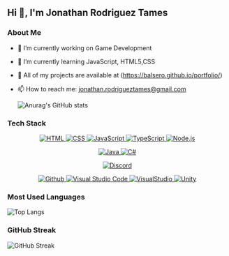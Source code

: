 ## Hi 👋, I'm Jonathan Rodriguez Tames

### About Me
- 🔭 I’m currently working on  Game Development
- 🌱 I’m currently learning JavaScript, HTML5,CSS
- 💼 All of my projects are available at (https://balsero.github.io/portfolio/)
- 📫 How to reach me: jonathan.rodrigueztames@gmail.com

  ![Anurag's GitHub stats](https://github-readme-stats.vercel.app/api?username=Balsero&show_icons=true&theme=radical)

### Tech Stack
<p align="center">
  <a href="https://www.w3schools.com/html/" target="_blank">
    <img src="https://img.icons8.com/?size=48&id=v8RpPQUwv0N8&format=png" alt="HTML"/>
  </a>
  <a href="https://www.w3schools.com/css/" target="_blank">
    <img src="https://img.icons8.com/?size=48&id=21278&format=png" alt="CSS"/>
  </a>
  <a href="https://www.javascript.com" target="_blank">
    <img src="https://img.icons8.com/?size=48&id=108784&format=png" alt="JavaScript"/>
  </a>
  <a href="https://www.typescriptlang.org/" target="_blank">
    <img src="https://img.icons8.com/?size=48&id=nCj4PvnCO0tZ&format=png" alt="TypeScript"/>
  </a>
  <a href="https://nodejs.org" target="_blank">
    <img src="https://img.icons8.com/?size=48&id=hsPbhkOH4FMe&format=png" alt="Node.js"/>
  </a>
</p>
<p align="center">
  <a href="https://www.java.com" target="_blank">
    <img src="https://img.icons8.com/?size=48&id=13679&format=png" alt="Java"/>
  </a>
  <a href="https://learn.microsoft.com/en-us/dotnet/csharp/" target="_blank">
    <img src="https://img.icons8.com/?size=48&id=55251&format=png" alt="C#"/>
  </a>
</p>
<p align="center">
  <a href="https://discord.com" target="_blank">
    <img src="https://img.icons8.com/?size=48&id=SAZw8WuWnQea&format=png" alt="Discord"/>
  </a>
</p>
<p align="center">
  <a href="https://github.com/" target="_blank">
    <img src="https://img.icons8.com/?size=48&id=bVGqATNwfhYq&format=png" alt="Github"/>
  </a>
  <a href="https://code.visualstudio.com/" target="_blank">
    <img src="https://img.icons8.com/?size=48&id=9OGIyU8hrxW5&format=png" alt="Visual Studio Code"/>
  </a>
  <a href="https://visualstudio.microsoft.com/" target="_blank">
    <img src="https://img.icons8.com/?size=48&id=y7WGoWNuIWac&format=png" alt="VisualStudio"/>
  </a>
  <a href="https://unity.com/" target="_blank">
    <img src="https://img.icons8.com/?size=48&id=IPzemd2v4Ubj&format=png" alt="Unity"/>
  </a>
</p>

### Most Used Languages
![Top Langs](https://github-readme-stats.vercel.app/api/top-langs/?username=Balsero&layout=compact&theme=dark)


### GitHub Streak
![GitHub Streak](https://github-readme-streak-stats.herokuapp.com/?user=Balsero&theme=dark)

